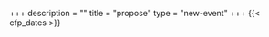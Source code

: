 +++
description = ""
title = "propose"
type = "new-event"
+++
{{< cfp_dates >}}

<!--
<br>
<b>Ignite talks</b>
<br>
Want to be part of devopsdays New York? Got something to say? Can you say it in five minutes? Any topic is fair game as long as it’s something you’re passionate about - this could be a side-project, a unique hobby, a hilarious work story, or an awesome idea that just isn't 30 minutes long. Speakers are limited to exactly 20 slides which auto-advance every 15 seconds. Sound like fun? <a href="https://docs.google.com/forms/d/1sMSUMupY-1OrP6Vykj9V18CAkhK6LkXn7QyHfTByn9E/viewform">Submit your Ignite</a> now (or by July 15th)! We'll publish the 10 Ignite talks we've selected by August 10th.

<hr>

<b>30 minute talks</b>
<br>
If you want to be an even bigger part of devopsdays New York, you should submit a 30 minute talk! This year we want to capture the breadth and diversity of ideas and experiences in the devops space - we encourage people with unique viewpoints, diverse perspectives, and stories that haven't been told before to submit and share their experiences with us. Talks will not be limited to strictly development or operations perspectives. If you have something to say that you think will be interesting to a wide range of technologists, you should <a href="https://docs.google.com/forms/d/1sMSUMupY-1OrP6Vykj9V18CAkhK6LkXn7QyHfTByn9E/viewform">submit a 30 minute talk</a> now (or by July 15th)! We will notify all submitters by August 10th.
<hr>

<b>Open Space breakout sessions</b>
<br>
If you'd like to lead a group discussion during the <a href="/pages/open-space-format">Open Space</a> breakout sessions, it is not necessary to propose it ahead of time. Those topics are suggested in person at the conference. If you'd like to demo your product or service, you should <a href="/events/2016-newyork/sponsor">sponsor the event</a> and demo it at your table.
<br>
<br>


<hr>

Choosing talks is part art, part science; here are some factors we consider when trying to assemble the best possible program for our local audience:

- _broad appeal_: How will your talk play out in a room of people with a variety of backgrounds? Technical deep dives need more levels to provide value for the whole room, some of whom might not use your specific tool.
- _new local presenters_: You are the only one who can tell your story. We are very interested in the challenges and successes being experienced in our local area. We are happy to provide guidance/coaching for new speakers upon request.
- _under-represented voices_: We want to hear all voices, including those that may speak less frequently at similar events. Whether you're in a field not typically thought of as a technology field, you're in a large, traditional organization, or you're the only person at your organization with your background, we are interested in your unique experience.
- _original content_: We prefer talks not already presented at another event, especially another one in the local area or one available in recorded form.
- _no third-party submissions_: If a PR firm or your marketing department is proposing the talk, you've already shown that as a speaker you're distant from the process. This is a small community-driven event, and speakers need to be directly engaged with the organizers and attendees.
- _no vendor pitches_: As much as we value vendors and sponsors, we are not going to accept a talk that appears to be a pitch for your product.


If your employer does not cover travel expenses you incur as a speaker at devopsdays New York, the conference can and will help; all speakers receive free conference tickets and we can provide financial assistance for travel and lodging expenses for 30 minute speakers upon request.
-->